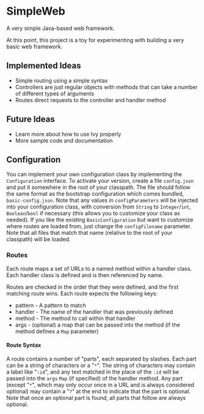# SimpleWeb #

A very simple Java-based web framework.

At this point, this project is a toy for experimenting with building a very basic web framework.

## Implemented Ideas ##

 * Simple routing using a simple syntax
 * Controllers are just regular objects with methods that can take a number of different types of arguments
 * Routes direct requests to the controller and handler method

## Future Ideas ##

 * Learn more about how to use Ivy properly
 * More sample code and documentation

## Configuration ##

You can implement your own configuration class by implementing the `Configuration` interface. To activate your version, create a file `config.json` and put it somewhere in the root of your classpath. The file should follow the same format as the bootstrap configuration which comes bundled, `basic-config.json`. Note that any values in `configParameters` will be injected into your configuration class, with conversion from `String` to `Integer`/`int`, `Boolean`/`bool` if necessary (this allows you to customize your class as needed). If you like the existing `BasicConfiguration` but want to customize where routes are loaded from, just change the `configFilename` parameter. Note that all files that match that name (relative to the root of your classpath) will be loaded.

### Routes ###

Each route maps a set of URLs to a named method within a handler class. Each handler class is defined and is then referenced by name.

Routes are checked in the order that they were defined, and the first matching route wins. Each route expects the following keys:

 * pattern - A pattern to match
 * handler - The name of the handler that was previously defined
 * method - The method to call within that handler
 * args - (optional) a map that can be passed into the method (if the method defines a `Map` parameter)

#### Route Syntax ####

A route contains a number of "parts", each separated by slashes. Each part can be a string of characters or a "`*`". The string of characters may contain a label like "`:id`", and any text matched in the place of the `:id` will be passed into the `args` `Map` (if specified) of the handler method. Any part (except "`*`", which may only occur once in a URL and is always considered optional) may contain a "`?`" at the end to indicate that the part is optional. Note that once an optional part is found, all parts that follow are always optional.

